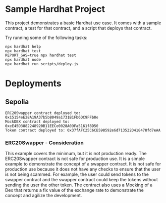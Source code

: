 # Sample Hardhat Project

This project demonstrates a basic Hardhat use case. It comes with a sample contract, a test for that contract, and a script that deploys that contract.

Try running some of the following tasks:

```shell
npx hardhat help
npx hardhat test
REPORT_GAS=true npx hardhat test
npx hardhat node
npx hardhat run scripts/deploy.js
```
# Deployments
## Sepolia

```shell
ERC20Swapper contract deployed to: 0x15154eE28A19A37b5b8049a1731B1Fb6DC9FFb0e
MockDEX contract deployed to: 0xeE45D3882248920B11EECe0028A09Fa5161f8D50
Token contract deployed to: 0x37fAFC25C6CB598592e6d713522D418478fd7eAA
```

### ERC20Swapper - Consideration
This example covers the minimum, but it is not production ready. The ERC20Swapper contract is not safe for production use. It is a simple example to demonstrate the concept of a swapper contract. It is not safe for production use because it does not have any checks to ensure that the user is not being scammed. For example, the user could send tokens to the swapper contract and the swapper contract could keep the tokens without sending the user the other token. The contract also uses a Mocking of a Dex that returns a fix value of the exchange rate to demonstrate the concept and agilize the development.